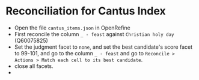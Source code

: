 # Reconciliation for Cantus Index

- Open the file `cantus_items.json` in OpenRefine
- First reconcile the column `_ - feast` against `Christian holy day` (Q60075825)
- Set the judgment facet to `none`, and set the best candidate's score facet to 99-101, and go to the column `_ - feast` and go to `Reconcile > Actions > Match each cell to its best candidate`.
- close all facets.
- 